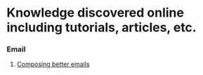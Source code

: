 # Knowledge discovered online including tutorials, articles, etc.

### Email
 1. [Composing better emails](https://iridakos.com/how-to/2019/06/26/composing-better-emails.html)

